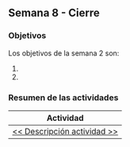 ## Semana 8 - Cierre

### Objetivos

Los objetivos de la semana 2 son:

1. 
2. 
 
### Resumen de las actividades

| Actividad                                            |
| ---------------------------------------------------- |
| [<< Descripción actividad >>](https://avargas20.github.io/MISW-Procesos/semanas/semana8/s8_actividad_1)      |
